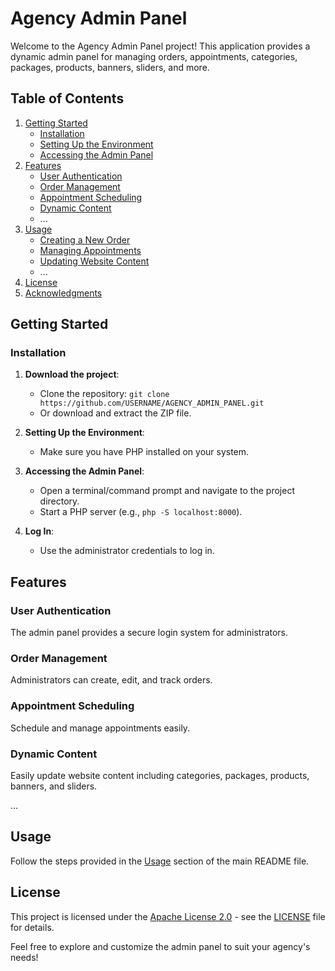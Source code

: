 # Agency Admin Panel

Welcome to the Agency Admin Panel project! This application provides a dynamic admin panel for managing orders, appointments, categories, packages, products, banners, sliders, and more.

## Table of Contents

1. [Getting Started](#getting-started)
    - [Installation](#installation)
    - [Setting Up the Environment](#setting-up-the-environment)
    - [Accessing the Admin Panel](#accessing-the-admin-panel)
2. [Features](#features)
    - [User Authentication](#user-authentication)
    - [Order Management](#order-management)
    - [Appointment Scheduling](#appointment-scheduling)
    - [Dynamic Content](#dynamic-content)
    - ...
3. [Usage](#usage)
    - [Creating a New Order](#creating-a-new-order)
    - [Managing Appointments](#managing-appointments)
    - [Updating Website Content](#updating-website-content)
    - ...
4. [License](#license)
5. [Acknowledgments](#acknowledgments)

## Getting Started

### Installation

1. **Download the project**:
   - Clone the repository: `git clone https://github.com/USERNAME/AGENCY_ADMIN_PANEL.git`
   - Or download and extract the ZIP file.

2. **Setting Up the Environment**:
   - Make sure you have PHP installed on your system.

3. **Accessing the Admin Panel**:
   - Open a terminal/command prompt and navigate to the project directory.
   - Start a PHP server (e.g., `php -S localhost:8000`).

4. **Log In**:
   - Use the administrator credentials to log in.

## Features

### User Authentication

The admin panel provides a secure login system for administrators.

### Order Management

Administrators can create, edit, and track orders.

### Appointment Scheduling

Schedule and manage appointments easily.

### Dynamic Content

Easily update website content including categories, packages, products, banners, and sliders.

...

## Usage

Follow the steps provided in the [Usage](#usage) section of the main README file.

## License

This project is licensed under the [Apache License 2.0](https://www.apache.org/licenses/LICENSE-2.0) - see the [LICENSE](LICENSE) file for details.


Feel free to explore and customize the admin panel to suit your agency's needs!
